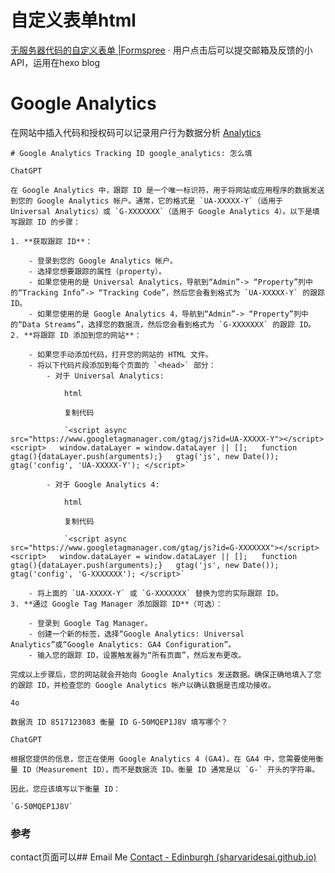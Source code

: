 # 自定义表单html
[无服务器代码的自定义表单 |Formspree](https://formspree.io/)
· 用户点击后可以提交邮箱及反馈的小API，运用在hexo blog
# Google Analytics
在网站中插入代码和授权码可以记录用户行为数据分析
[Analytics](https://analytics.google.com/analytics/web/#/p451960010/reports/reportinghub?params=_u..nav%3Dmaui)

```
# Google Analytics Tracking ID google_analytics: 怎么填

ChatGPT

在 Google Analytics 中，跟踪 ID 是一个唯一标识符，用于将网站或应用程序的数据发送到您的 Google Analytics 帐户。通常，它的格式是 `UA-XXXXX-Y`（适用于 Universal Analytics）或 `G-XXXXXXX`（适用于 Google Analytics 4）。以下是填写跟踪 ID 的步骤：

1. **获取跟踪 ID**：
    
    - 登录到您的 Google Analytics 帐户。
    - 选择您想要跟踪的属性（property）。
    - 如果您使用的是 Universal Analytics，导航到“Admin”-> “Property”列中的“Tracking Info”-> “Tracking Code”，然后您会看到格式为 `UA-XXXXX-Y` 的跟踪 ID。
    - 如果您使用的是 Google Analytics 4，导航到“Admin”-> “Property”列中的“Data Streams”，选择您的数据流，然后您会看到格式为 `G-XXXXXXX` 的跟踪 ID。
2. **将跟踪 ID 添加到您的网站**：
    
    - 如果您手动添加代码，打开您的网站的 HTML 文件。
    - 将以下代码片段添加到每个页面的 `<head>` 部分：
        - 对于 Universal Analytics:
            
            html
            
            复制代码
            
            `<script async src="https://www.googletagmanager.com/gtag/js?id=UA-XXXXX-Y"></script> <script>   window.dataLayer = window.dataLayer || [];   function gtag(){dataLayer.push(arguments);}   gtag('js', new Date());   gtag('config', 'UA-XXXXX-Y'); </script>`
            
        - 对于 Google Analytics 4:
            
            html
            
            复制代码
            
            `<script async src="https://www.googletagmanager.com/gtag/js?id=G-XXXXXXX"></script> <script>   window.dataLayer = window.dataLayer || [];   function gtag(){dataLayer.push(arguments);}   gtag('js', new Date());   gtag('config', 'G-XXXXXXX'); </script>`
            
    - 将上面的 `UA-XXXXX-Y` 或 `G-XXXXXXX` 替换为您的实际跟踪 ID。
3. **通过 Google Tag Manager 添加跟踪 ID**（可选）：
    
    - 登录到 Google Tag Manager。
    - 创建一个新的标签，选择“Google Analytics: Universal Analytics”或“Google Analytics: GA4 Configuration”。
    - 输入您的跟踪 ID，设置触发器为“所有页面”，然后发布更改。

完成以上步骤后，您的网站就会开始向 Google Analytics 发送数据。确保正确地填入了您的跟踪 ID，并检查您的 Google Analytics 帐户以确认数据是否成功接收。

4o

数据流 ID 8517123083 衡量 ID G-50MQEP1J8V 填写哪个？

ChatGPT

根据您提供的信息，您正在使用 Google Analytics 4 (GA4)。在 GA4 中，您需要使用衡量 ID（Measurement ID），而不是数据流 ID。衡量 ID 通常是以 `G-` 开头的字符串。

因此，您应该填写以下衡量 ID：

`G-50MQEP1J8V`
```
### 参考
contact页面可以## Email Me
[Contact - Edinburgh (sharvaridesai.github.io)](https://sharvaridesai.github.io/hexo-theme-edinburgh-demo/contact/)

